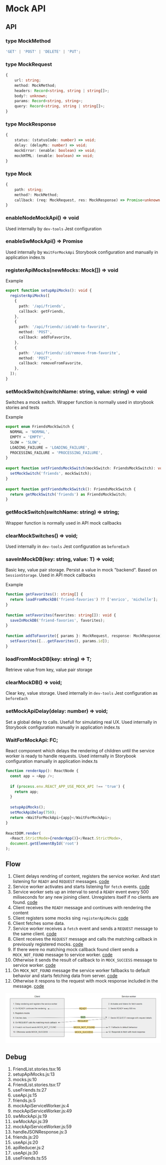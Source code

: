 # Mock API

## API

### type MockMethod

```ts
'GET' | 'POST' | 'DELETE' | 'PUT';
```

### type MockRequest

```ts
{
    url: string;
    method: MockMethod;
    headers: Record<string, string | string[]>;
    body?: unknown;
    params: Record<string, string>;
    query: Record<string, string | string[]>;
}
```

### type MockResponse

```ts
{
    status: (statusCode: number) => void;
    delay: (delayMs: number) => void;
    mockError: (enable: boolean) => void;
    mockHTML: (enable: boolean) => void;
}
```

### type Mock

```ts
{
    path: string;
    method?: MockMethod;
    callback: (req: MockRequest, res: MockResponse) => Promise<unknown | undefined> | unknown | undefined;
}
```

### enableNodeMockApi() => void

Used internally by `dev-tools` Jest configuration

### enableSwMockApi() => Promise<void>

Used internally by `WaitForMockApi` Storybook configuration and manually in application index.ts

### registerApiMocks(newMocks: Mock[]) => void

Example

```ts
export function setupApiMocks(): void {
  registerApiMocks([
    {
      path: '/api/friends',
      callback: getFriends,
    },
    {
      path: '/api/friends/:id/add-to-favorite',
      method: 'POST',
      callback: addToFavorite,
    },
    {
      path: '/api/friends/:id/remove-from-favorite',
      method: 'POST',
      callback: removeFromFavorite,
    },
  ]);
}
```

### setMockSwitch(switchName: string, value: string) => void

Switches a mock switch. Wrapper function is normally used in storybook stories and tests

Example

```ts
export enum FriendsMockSwitch {
  NORMAL = 'NORMAL',
  EMPTY = 'EMPTY',
  SLOW = 'SLOW',
  LOADING_FAILURE = 'LOADING_FAILURE',
  PROCESSING_FAILURE = 'PROCESSING_FAILURE',
}

export function setFriendsMockSwitch(mockSwitch: FriendsMockSwitch): void {
  setMockSwitch('friends', mockSwitch);
}

export function getFriendsMockSwitck(): FriendsMockSwitch {
  return getMockSwitch('friends') as FriendsMockSwitch;
}
```

### getMockSwitch(switchName: string) => string;

Wrapper function is normally used in API mock callbacks

### clearMockSwitches() => void;

Used internally in `dev-tools` Jest configuration as `beforeEach`

### saveInMockDB<T>(key: string, value: T) => void;

Basic key, value pair storage. Persist a value in mock "backend". Based on `SessionStorage`.
Used in API mock callbacks

Example

```ts
function getFavorites(): string[] {
  return loadFromMockDB('friend-favories') ?? ['enrico', 'michelle'];
}

function setFavorites(favorites: string[]): void {
  saveInMockDB('friend-favories', favorites);
}

function addToFavorite({ params }: MockRequest, response: MockResponse) {
  setFavorites([...getFavorites(), params.id]);
}
```

### loadFromMockDB<T>(key: string) => T;

Retrieve value from key, value pair storage

### clearMockDB() => void;

Clear key, value storage.
Used internally in `dev-tools` Jest configuration as `beforeEach`

### setMockApiDelay(delay: number) => void;

Set a global delay to calls. Usefull for simulating real UX.
Used internally in Storybook configuration manually in application index.ts

### WaitForMockApi: FC;

React component which delays the rendering of children until the service worker is ready to handle requests.
Used internally in Storybook configuration manually in application index.ts

```ts
function renderApp(): ReactNode {
  const app = <App />;

  if (process.env.REACT_APP_USE_MOCK_API !== 'true') {
    return app;
  }

  setupApiMocks();
  setMockApiDelay(750);
  return <WaitForMockApi>{app}</WaitForMockApi>;
}

ReactDOM.render(
  <React.StrictMode>{renderApp()}</React.StrictMode>,
  document.getElementById('root')
);
```

## Flow

1. Client delays rendring of content, registers the service worker. And start listening for `READY` and `REQUEST` messages. [code](https://github.com/mucsi96/react-large-project-demo/blob/3e162453e7ea3cbc2d7aea4981cd1748af2f14fc/packages/mock-api/src/WaitForMockApi.tsx#L8)
2. Service worker activates and starts listening for `fetch` events. [code](https://github.com/mucsi96/react-large-project-demo/blob/3e162453e7ea3cbc2d7aea4981cd1748af2f14fc/packages/dev-tools/src/mockApi/mockApiServiceWorker.ts#L6)
3. Service worker sets up an interval to send a `READY` event every 500 miliseconds for any new joining client. Unregisters itself if no clients are found. [code](https://github.com/mucsi96/react-large-project-demo/blob/3e162453e7ea3cbc2d7aea4981cd1748af2f14fc/packages/dev-tools/src/mockApi/mockApiServiceWorker.ts#L27)
4. Client receives the `READY` message and continues with rendering the content
5. Client registers some mocks sing `registerApiMocks` [code](https://github.com/mucsi96/react-large-project-demo/blob/3e162453e7ea3cbc2d7aea4981cd1748af2f14fc/packages/mock-api/src/mocks.ts#L8)
6. Client fetches some data.
7. Service worker receives a `fetch` event and sends a `REQUEST` message to the same client. [code](https://github.com/mucsi96/react-large-project-demo/blob/3e162453e7ea3cbc2d7aea4981cd1748af2f14fc/packages/dev-tools/src/mockApi/mockApiServiceWorker.ts#L14)
8. Client receives the `REQUEST` message and calls the matching callback in previously registered mocks. [code](https://github.com/mucsi96/react-large-project-demo/blob/3e162453e7ea3cbc2d7aea4981cd1748af2f14fc/packages/mock-api/src/swMockApi.ts#L38)
9. If there were no matching mock callback found client sends a `MOCK_NOT_FOUND` message to service worker. [code](https://github.com/mucsi96/react-large-project-demo/blob/3e162453e7ea3cbc2d7aea4981cd1748af2f14fc/packages/mock-api/src/swMockApi.ts#L61)
10. Otherwise it sends the result of callback to in `MOCK_SUCCESS` message to service worker. [code](https://github.com/mucsi96/react-large-project-demo/blob/3e162453e7ea3cbc2d7aea4981cd1748af2f14fc/packages/mock-api/src/swMockApi.ts#L75)
11. On `MOCK_NOT_FOUND` message the service worker fallbacks to default behavior and starts fetching data from server. [code](https://github.com/mucsi96/react-large-project-demo/blob/3e162453e7ea3cbc2d7aea4981cd1748af2f14fc/packages/dev-tools/src/mockApi/mockApiServiceWorker.ts#L75)
12. Otherwise it respons to the request with mock response included in the message. [code](https://github.com/mucsi96/react-large-project-demo/blob/3e162453e7ea3cbc2d7aea4981cd1748af2f14fc/packages/dev-tools/src/mockApi/mockApiServiceWorker.ts#L79)

![Flow diagram](docs/flow.png)

## Debug

1. FriendList.stories.tsx:16
2. setupApiMocks.js:13
3. mocks.js:10
4. FriendList.stories.tsx:17
5. useFriends.ts:27
6. useApi.js:15
7. friends.js:5
8. mockApiServiceWorker.js:4
9. mockApiServiceWorker.js:49
10. swMockApi.js:19
11. swMockApi.js:39
12. mockApiServiceWorker.js:59
13. handleJSONResponse.js:3
14. friends.js:20
15. useApi.js:20
16. apiReducer.js:2
17. useApi.js:30
18. useFriends.ts:55
